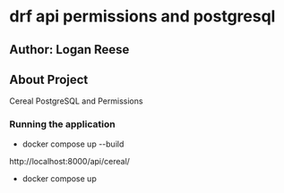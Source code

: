 # drf api permissions and postgresql
## Author: Logan Reese
## About Project

Cereal PostgreSQL and Permissions

### Running the application

- docker compose up --build

http://localhost:8000/api/cereal/

- docker compose up